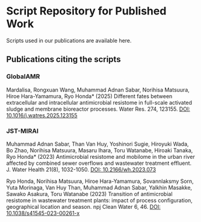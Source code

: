 # Script Repository for Published Work
Scripts used in our publications are available here.

## Publications citing the scripts
### GlobalAMR
Mardalisa, Rongxuan Wang, Muhammad Adnan Sabar, Norihisa Matsuura, Hiroe Hara-Yamamura, Ryo Honda* (2025) Different fates between extracellular and intracellular antimicrobial resistome in full-scale activated sludge and membrane bioreactor processes. Water Res. 274, 123155. [DOI: 10.1016/j.watres.2025.123155](https://doi.org/10.1016/j.watres.2025.123155)

### JST-MIRAI
Muhammad Adnan Sabar, Than Van Huy, Yoshinori Sugie, Hiroyuki Wada, Bo Zhao, Norihisa Matsuura, Masaru Ihara, Toru Watanabe, Hiroaki Tanaka, Ryo Honda* (2023) Antimicrobial resistome and mobilome in the urban river affected by combined sewer overflows and wastewater treatment effluent. J. Water Health 21(8), 1032-1050. [DOI: 10.2166/wh.2023.073](https://doi.org/10.2166/wh.2023.073)

Ryo Honda, Norihisa Matsuura, Hiroe Hara-Yamamura, Sovannlaksmy Sorn, Yuta Morinaga, Van Huy Than, Muhammad Adnan Sabar, Yalkhin Masakke, Sawako Asakura, Toru Watanabe (2023) Transition of antimicrobial resistome in wastewater treatment plants: impact of process configuration, geographical location and season. npj Clean Water 6, 46. [DOI: 10.1038/s41545-023-00261-x](https://doi.org/10.1038/s41545-023-00261-x)


